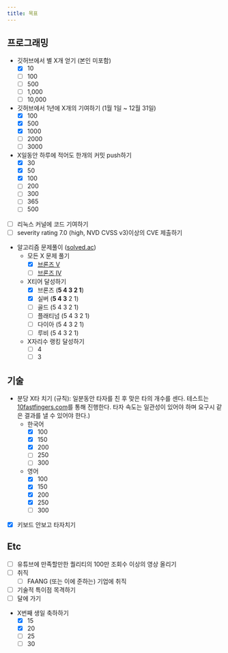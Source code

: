 ```yaml
---
title: 목표
---
```


## 프로그래밍

- 깃허브에서 별 X개 얻기 (본인 미포함)
  - [x] 10
  - [ ] 100
  - [ ] 500
  - [ ] 1,000
  - [ ] 10,000
- 깃허브에서 1년에 X개의 기여하기 (1월 1일 ~ 12월 31일)
  - [x] 100
  - [x] 500
  - [x] 1000
  - [ ] 2000
  - [ ] 3000
- X일동안 하루에 적어도 한개의 커밋 push하기
  - [x] 30
  - [x] 50
  - [x] 100
  - [ ] 200
  - [ ] 300
  - [ ] 365
  - [ ] 500
- [ ] 리눅스 커널에 코드 기여하기
- [ ] severity rating 7.0 (high, NVD CVSS v3)이상의 CVE 제출하기
- 알고리즘 문제풀이 ([solved.ac](https://solved.ac))
  - 모든 X 문제 풀기
    - [x] [브론즈 V](https://solved.ac/problems/level/1)
    - [ ] [브론즈 IV](https://solved.ac/problems/level/2)
  - X티어 달성하기
    - [x] 브론즈 (**5 4 3 2 1**)
    - [x] 실버 (**5 4 3** 2 1)
    - [ ] 골드 (5 4 3 2 1)
    - [ ] 플래티넘 (5 4 3 2 1)
    - [ ] 다이아 (5 4 3 2 1)
    - [ ] 루비 (5 4 3 2 1)
  - X자리수 랭킹 달성하기
    - [ ] 4
    - [ ] 3

## 기술

- 분당 X타 치기 (규칙): 일분동안 타자를 친 후 맞은 타의 개수를 센다. 테스트는 [10fastfingers.com](https://10fastfingers.com/typing-test)를 통해 진행한다. 타자 속도는 일관성이 있어야 하며 요구시 같은 결과를 낼 수 있어야 한다.)
  - 한국어
    - [x] 100
    - [x] 150
    - [x] 200
    - [ ] 250
    - [ ] 300
  - 영어
    - [x] 100
    - [x] 150
    - [x] 200
    - [x] 250
    - [ ] 300
- [x] 키보드 안보고 타자치기

## Etc

- [ ] 유튜브에 만족할만한 퀄리티의 100만 조회수 이상의 영상 올리기
- [ ] 취직
  - [ ] FAANG (또는 이에 준하는) 기업에 취직
- [ ] 기술적 특이점 목격하기
- [ ] 달에 가기
- X번째 생일 축하하기
  - [x] 15
  - [x] 20
  - [ ] 25
  - [ ] 30

